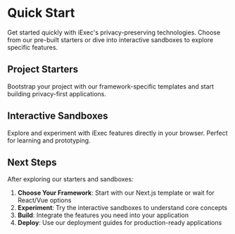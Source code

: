 # Quick Start

Get started quickly with iExec's privacy-preserving technologies. Choose from
our pre-built starters or dive into interactive sandboxes to explore specific
features.

## Project Starters

Bootstrap your project with our framework-specific templates and start building
privacy-first applications.

<CardGrid>
  <ProjectCard
    title="Next.js Starter"
    description="Full-featured Next.js template with iExec integration, TypeScript support, and example implementations."
    icon="logos:nextjs-icon"
    status="available"
    statusLabel="Available"
    buttonLabel="Get Started"
    buttonIcon="mdi:github"
    buttonHref="https://github.com/iExecBlockchainComputing/iexec-nextjs-starter"
  />

<ProjectCard
    title="React Starter"
    description="React application template with hooks, components, and utilities for seamless iExec integration."
    icon="logos:react"
    status="coming-soon"
    statusLabel="Coming Soon"
    buttonLabel="Coming Soon"
    buttonIcon="mdi:github"
    buttonDisabled
  />

<ProjectCard
    title="Vue.js Starter"
    description="Vue 3 Composition API template with TypeScript and optimized build configuration for iExec apps."
    icon="logos:vue"
    status="coming-soon"
    statusLabel="Coming Soon"
    buttonLabel="Coming Soon"
    buttonIcon="mdi:github"
    buttonDisabled
  /> </CardGrid>

## Interactive Sandboxes

Explore and experiment with iExec features directly in your browser. Perfect for
learning and prototyping.

<CardGrid>
  <ProjectCard
    title="DataProtector Core"
    description="Essential data protection features including encryption, access control, and secure storage."
    icon="mdi:shield-lock"
    status="interactive"
    statusLabel="Interactive"
    buttonLabel="Open Sandbox"
    buttonIcon="mdi:code-braces"
    buttonHref="https://codesandbox.io/p/github/iExecBlockchainComputing/dataprotector-sandbox/main"
  />

<ProjectCard
    title="DataProtector Sharing"
    description="Advanced data sharing capabilities with granular permissions and monetization features."
    icon="mdi:share-variant"
    status="interactive"
    statusLabel="Interactive"
    buttonLabel="Open Sandbox"
    buttonIcon="mdi:code-braces"
    buttonHref="https://codesandbox.io/p/github/iExecBlockchainComputing/dataprotector-sharing-sandbox/main"
  />

<ProjectCard
    title="Web3 Telegram"
    description="Privacy-preserving Telegram messaging integration with user consent management."
    icon="mdi:message-lock"
    status="interactive"
    statusLabel="Interactive"
    buttonLabel="Open Sandbox"
    buttonIcon="mdi:code-braces"
    buttonHref="https://codesandbox.io/p/github/iExecBlockchainComputing/web3-telegram-sandbox/main"
  />

<ProjectCard
    title="Web3 Mail"
    description="Secure email communication for Web3 users without revealing personal email addresses."
    icon="mdi:email-lock"
    status="interactive"
    statusLabel="Interactive"
    buttonLabel="Open Sandbox"
    buttonIcon="mdi:code-braces"
    buttonHref="https://codesandbox.io/p/github/iExecBlockchainComputing/web3mail-sandbox/main"
  />

<ProjectCard
    title="Oracle Factory"
    description="Create and deploy custom oracles for bringing off-chain data into your Web3 applications."
    icon="mdi:database-cog"
    status="interactive"
    statusLabel="Interactive"
    buttonLabel="Open Sandbox"
    buttonIcon="mdi:code-braces"
    buttonHref="https://codesandbox.io/p/github/iExecBlockchainComputing/oracle-factory-sandbox/"
  /> </CardGrid>

## Next Steps

After exploring our starters and sandboxes:

1. **Choose Your Framework**: Start with our Next.js template or wait for
   React/Vue options
2. **Experiment**: Try the interactive sandboxes to understand core concepts
3. **Build**: Integrate the features you need into your application
4. **Deploy**: Use our deployment guides for production-ready applications

<script setup>
import CardGrid from '../components/CardGrid.vue';
import ProjectCard from '../components/ProjectCard.vue';
</script>
